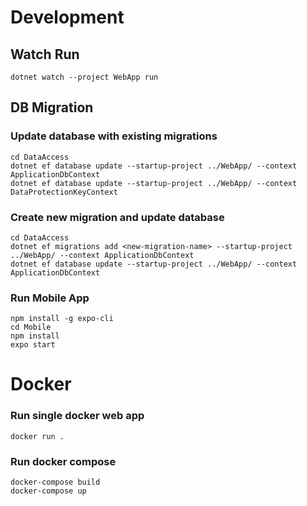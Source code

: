 # Development

## Watch Run
`dotnet watch --project WebApp run`  

## DB Migration
### Update database with existing migrations
`cd DataAccess`  
`dotnet ef database update --startup-project ../WebApp/ --context ApplicationDbContext`  
`dotnet ef database update --startup-project ../WebApp/ --context DataProtectionKeyContext`  

### Create new migration and update database
`cd DataAccess`  
`dotnet ef migrations add <new-migration-name> --startup-project ../WebApp/ --context ApplicationDbContext`  
`dotnet ef database update --startup-project ../WebApp/ --context ApplicationDbContext` 

### Run Mobile App
`npm install -g expo-cli`  
`cd Mobile`  
`npm install`  
`expo start`

# Docker
### Run single docker web app
`docker run .`  
### Run docker compose
`docker-compose build`  
`docker-compose up`  
